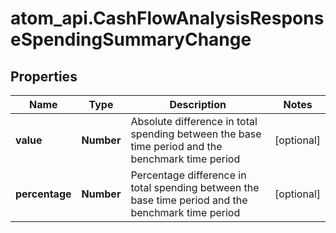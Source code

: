 # atom_api.CashFlowAnalysisResponseSpendingSummaryChange

## Properties
Name | Type | Description | Notes
------------ | ------------- | ------------- | -------------
**value** | **Number** | Absolute difference in total spending between the base time period and the benchmark time period | [optional] 
**percentage** | **Number** | Percentage difference in total spending between the base time period and the benchmark time period | [optional] 


